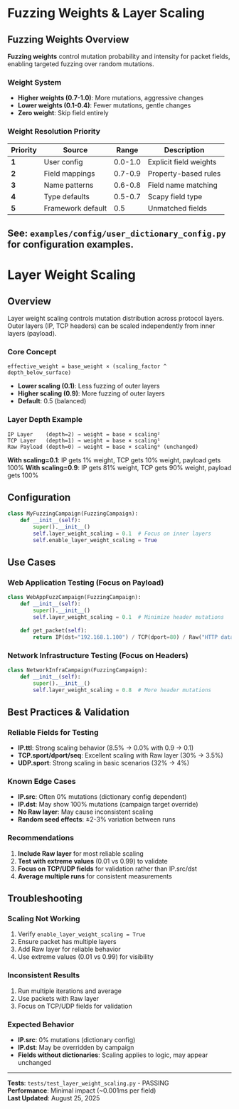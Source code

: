 # Fuzzing Weights & Layer Scaling

## Fuzzing Weights Overview

**Fuzzing weights** control mutation probability and intensity for packet fields, enabling targeted fuzzing over random mutations.

### Weight System
- **Higher weights (0.7-1.0)**: More mutations, aggressive changes
- **Lower weights (0.1-0.4)**: Fewer mutations, gentle changes  
- **Zero weight**: Skip field entirely

### Weight Resolution Priority
| Priority | Source | Range | Description |
|----------|--------|-------|-------------|
| **1** | User config | 0.0-1.0 | Explicit field weights |
| **2** | Field mappings | 0.7-0.9 | Property-based rules |
| **3** | Name patterns | 0.6-0.8 | Field name matching |
| **4** | Type defaults | 0.5-0.7 | Scapy field type |
| **5** | Framework default | 0.5 | Unmatched fields |

**See**: `examples/config/user_dictionary_config.py` for configuration examples.
---

# Layer Weight Scaling

## Overview
Layer weight scaling controls mutation distribution across protocol layers. Outer layers (IP, TCP headers) can be scaled independently from inner layers (payload).

### Core Concept
```
effective_weight = base_weight × (scaling_factor ^ depth_below_surface)
```

- **Lower scaling (0.1)**: Less fuzzing of outer layers
- **Higher scaling (0.9)**: More fuzzing of outer layers  
- **Default**: 0.5 (balanced)

### Layer Depth Example
```
IP Layer    (depth=2) → weight = base × scaling²
TCP Layer   (depth=1) → weight = base × scaling¹  
Raw Payload (depth=0) → weight = base × scaling⁰ (unchanged)
```

**With scaling=0.1**: IP gets 1% weight, TCP gets 10% weight, payload gets 100%
**With scaling=0.9**: IP gets 81% weight, TCP gets 90% weight, payload gets 100%

## Configuration

```python
class MyFuzzingCampaign(FuzzingCampaign):
    def __init__(self):
        super().__init__()
        self.layer_weight_scaling = 0.1  # Focus on inner layers
        self.enable_layer_weight_scaling = True
```

## Use Cases

### Web Application Testing (Focus on Payload)
```python
class WebAppFuzzCampaign(FuzzingCampaign):
    def __init__(self):
        super().__init__()
        self.layer_weight_scaling = 0.1  # Minimize header mutations
        
    def get_packet(self):
        return IP(dst="192.168.1.100") / TCP(dport=80) / Raw("HTTP data")
```

### Network Infrastructure Testing (Focus on Headers)
```python
class NetworkInfraCampaign(FuzzingCampaign):
    def __init__(self):
        super().__init__()
        self.layer_weight_scaling = 0.8  # More header mutations
```

## Best Practices & Validation

### Reliable Fields for Testing
- **IP.ttl**: Strong scaling behavior (8.5% → 0.0% with 0.9 → 0.1)
- **TCP.sport/dport/seq**: Excellent scaling with Raw layer (30% → 3.5%)
- **UDP.sport**: Strong scaling in basic scenarios (32% → 4%)

### Known Edge Cases
- **IP.src**: Often 0% mutations (dictionary config dependent)
- **IP.dst**: May show 100% mutations (campaign target override)
- **No Raw layer**: May cause inconsistent scaling
- **Random seed effects**: ±2-3% variation between runs

### Recommendations
1. **Include Raw layer** for most reliable scaling
2. **Test with extreme values** (0.01 vs 0.99) to validate
3. **Focus on TCP/UDP fields** for validation rather than IP.src/dst
4. **Average multiple runs** for consistent measurements

## Troubleshooting

### Scaling Not Working
1. Verify `enable_layer_weight_scaling = True`
2. Ensure packet has multiple layers
3. Add Raw layer for reliable behavior
4. Use extreme values (0.01 vs 0.99) for visibility

### Inconsistent Results  
1. Run multiple iterations and average
2. Use packets with Raw layer
3. Focus on TCP/UDP fields for validation

### Expected Behavior
- **IP.src**: 0% mutations (dictionary config)
- **IP.dst**: May be overridden by campaign
- **Fields without dictionaries**: Scaling applies to logic, may appear unchanged

---

**Tests**: `tests/test_layer_weight_scaling.py` - PASSING  
**Performance**: Minimal impact (~0.001ms per field)  
**Last Updated**: August 25, 2025

